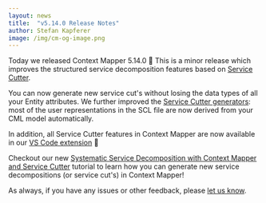 ```yaml
---
layout: news
title:  "v5.14.0 Release Notes"
author: Stefan Kapferer
image: /img/cm-og-image.png
---
```


Today we released Context Mapper 5.14.0 🥳 This is a minor release which improves the structured service decomposition features based on [Service Cutter](https://github.com/ServiceCutter/ServiceCutter/).

You can now generate new service cut's without losing the data types of all your Entity attributes. We further improved the [Service Cutter generators](/docs/service-cutter/): most of the user representations in the SCL file are now derived from your CML model automatically.

In addition, all Service Cutter features in Context Mapper are now available in our [VS Code extension](/docs/vs-code/) 🙌

Checkout our new [Systematic Service Decomposition with Context Mapper and Service Cutter](/docs/systematic-service-decomposition/) tutorial to learn how you can generate new service decompositions (or service cut's) in Context Mapper!

As always, if you have any issues or other feedback, please [let us know](/getting-involved/).
